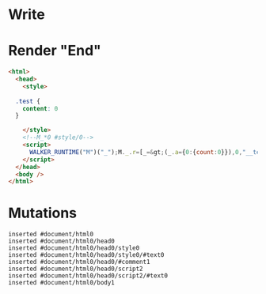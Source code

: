 # Write
  <style>
    .test {
      content: 0
    }
  </style><!--M_*0 #style/0--><script>WALKER_RUNTIME("M")("_");M._.r=[_=>(_.a={0:{count:0}}),0,"__tests__/template.marko_0_count",0];M._.w()</script>


# Render "End"
```html
<html>
  <head>
    <style>
      
  .test {
    content: 0
  }

    </style>
    <!--M_*0 #style/0-->
    <script>
      WALKER_RUNTIME("M")("_");M._.r=[_=&gt;(_.a={0:{count:0}}),0,"__tests__/template.marko_0_count",0];M._.w()
    </script>
  </head>
  <body />
</html>
```

# Mutations
```
inserted #document/html0
inserted #document/html0/head0
inserted #document/html0/head0/style0
inserted #document/html0/head0/style0/#text0
inserted #document/html0/head0/#comment1
inserted #document/html0/head0/script2
inserted #document/html0/head0/script2/#text0
inserted #document/html0/body1
```